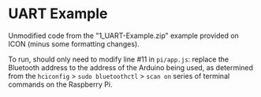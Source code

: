 # UART Example

Unmodified code from the "1_UART-Example.zip" example provided on ICON (minus some formatting changes).

To run, should only need to modify line #11 in `pi/app.js`: replace the Bluetooth address to the address of the Arduino being used, as determined from the `hciconfig` > `sudo bluetoothctl` > `scan on` series of terminal commands on the Raspberry Pi.
